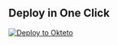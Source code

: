 
## Deploy in One Click

[![Deploy to Okteto](https://okteto.com/develop-okteto.svg)](https://cloud.okteto.com/deploy?repository=https://github.com/2022Sami2022/03.TGU-V12-Fix03)

